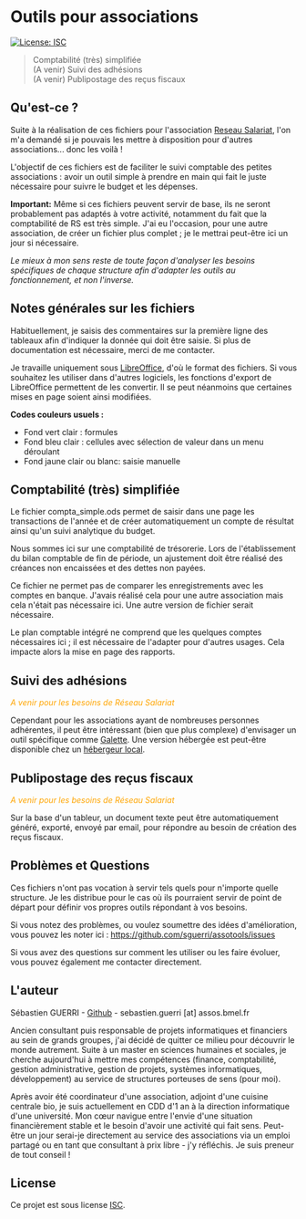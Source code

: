 # Outils pour associations

[![License: ISC](https://img.shields.io/badge/License-ISC-yellow.svg)](https://spdx.org/licenses/ISC)

> Comptabilité (très) simplifiée  
> (A venir) Suivi des adhésions  
> (A venir) Publipostage des reçus fiscaux


## Qu'est-ce ?

Suite à la réalisation de ces fichiers pour l'association [Reseau Salariat](http://www.reseau-salariat.info/), l'on m'a demandé si je pouvais les mettre à disposition pour d'autres associations... donc les voilà !

L'objectif de ces fichiers est de faciliter le suivi comptable des petites associations : avoir un outil simple à prendre en main qui fait le juste nécessaire pour suivre le budget et les dépenses.

**Important:** Même si ces fichiers peuvent servir de base, ils ne seront probablement pas adaptés à votre activité, notamment du fait que la comptabilité de RS est très simple. J'ai eu l'occasion, pour une autre association, de créer un fichier plus complet ; je le mettrai peut-être ici un jour si nécessaire.

*Le mieux à mon sens reste de toute façon d'analyser les besoins spécifiques de chaque structure afin d'adapter les outils au fonctionnement, et non l'inverse.*


## Notes générales sur les fichiers

Habituellement, je saisis des commentaires sur la première ligne des tableaux afin d'indiquer la donnée qui doit être saisie. Si plus de documentation est nécessaire, merci de me contacter.

Je travaille uniquement sous [LibreOffice](https://fr.libreoffice.org/), d'où le format des fichiers. Si vous souhaitez les utiliser dans d'autres logiciels, les fonctions d'export de LibreOffice permettent de les convertir. Il se peut néanmoins que certaines mises en page soient ainsi modifiées.

**Codes couleurs usuels :**
- Fond vert clair : formules
- Fond bleu clair : cellules avec sélection de valeur dans un menu déroulant
- Fond jaune clair ou blanc: saisie manuelle


## Comptabilité (très) simplifiée

Le fichier compta_simple.ods permet de saisir dans une page les transactions de l'année et de créer automatiquement un compte de résultat ainsi qu'un suivi analytique du budget.

Nous sommes ici sur une comptabilité de trésorerie. Lors de l'établissement du bilan comptable de fin de période, un ajustement doit être réalisé des créances non encaissées et des dettes non payées.

Ce fichier ne permet pas de comparer les enregistrements avec les comptes en banque. J'avais réalisé cela pour une autre association mais cela n'était pas nécessaire ici. Une autre version de fichier serait nécessaire.

Le plan comptable intégré ne comprend que les quelques comptes nécessaires ici ; il est nécessaire de l'adapter pour d'autres usages. Cela impacte alors la mise en page des rapports.


## Suivi des adhésions

<span style="color:orange">*A venir pour les besoins de Réseau Salariat*</span>

Cependant pour les associations ayant de nombreuses personnes adhérentes, il peut être intéressant (bien que plus complexe) d'envisager un outil spécifique comme [Galette](https://galette.eu/site/fr/). Une version hébergée est peut-être disponible chez un [hébergeur local](https://chatons.org/).


## Publipostage des reçus fiscaux

<span style="color:orange">*A venir pour les besoins de Réseau Salariat*</span>

Sur la base d'un tableur, un document texte peut être automatiquement généré, exporté, envoyé par email, pour répondre au besoin de création des reçus fiscaux.


## Problèmes et Questions

Ces fichiers n'ont pas vocation à servir tels quels pour n'importe quelle structure. Je les distribue pour le cas où ils pourraient servir de point de départ pour définir vos propres outils répondant à vos besoins.

Si vous notez des problèmes, ou voulez soumettre des idées d'amélioration, vous pouvez les noter ici : https://github.com/sguerri/assotools/issues

Si vous avez des questions sur comment les utiliser ou les faire évoluer, vous pouvez également me contacter directement.


## L'auteur

Sébastien GUERRI - [Github](https://github.com/sguerri) - sebastien.guerri [at] assos.bmel.fr

Ancien consultant puis responsable de projets informatiques et financiers au sein de grands groupes, j'ai décidé de quitter ce milieu pour découvrir le monde autrement. Suite à un master en sciences humaines et sociales, je cherche aujourd'hui à mettre mes compétences (finance, comptabilité, gestion administrative, gestion de projets, systèmes informatiques, développement) au service de structures porteuses de sens (pour moi).

Après avoir été coordinateur d'une association, adjoint d'une cuisine centrale bio, je suis actuellement en CDD d'1 an à la direction informatique d'une université. Mon cœur navigue entre l'envie d'une situation financièrement stable et le besoin d'avoir une activité qui fait sens. Peut-être un jour serai-je directement au service des associations via un emploi partagé ou en tant que consultant à prix libre - j'y réfléchis. Je suis preneur de tout conseil !


## License

Ce projet est sous license [ISC](https://spdx.org/licenses/ISC).